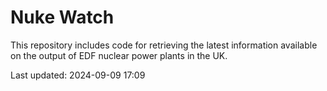 # Nuke Watch

This repository includes code for retrieving the latest information available on the output of EDF nuclear power plants in the UK.

Last updated: 2024-09-09 17:09